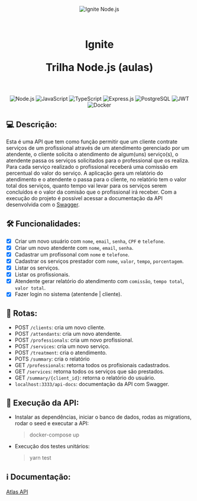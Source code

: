 <p align="center">
  <img src=".github/capa-ignite-nodejs.png" alt="Ignite Node.js">
</p>

<br>

<h1 align="center">
  Ignite

  <br>

  Trilha Node.js (aulas)
</h1>

<br>

<p align="center">
  <img src="https://img.shields.io/badge/Node.js-339933?style=for-the-badge&logo=nodedotjs&logoColor=white" alt="Node.js">
  <img src="https://img.shields.io/badge/JavaScript-323330?style=for-the-badge&logo=javascript&logoColor=F7DF1E" alt="JavaScript">
  <img src="https://img.shields.io/badge/TypeScript-007ACC?style=for-the-badge&logo=typescript&logoColor=white" alt="TypeScript">
  <img src="https://img.shields.io/badge/Express.js-000000?style=for-the-badge&logo=express&logoColor=white" alt="Express.js">
  <img src="https://img.shields.io/badge/PostgreSQL-316192?style=for-the-badge&logo=postgresql&logoColor=white" alt="PostgreSQL">
  <img src="https://img.shields.io/badge/JWT-000000?style=for-the-badge&logo=JSON%20web%20tokens&logoColor=white" alt="JWT">
  <img src="https://img.shields.io/badge/Docker-2CA5E0?style=for-the-badge&logo=docker&logoColor=white" alt="Docker">
</p>

## :computer: Descrição:
Esta é uma API que tem como função permitir que um cliente contrate serviços de um profissional através de um atendimento gerenciado por um atendente, o cliente solicita o atendimento de algum(uns) serviço(s), o atendente passa os serviços solicitados para o professional que os realiza. Para cada serviço realizado o profissional receberá uma comissão em percentual do valor do serviço. A aplicação gera um relatório do atendimento e o atendente o passa para o cliente, no relatório tem o valor total dos serviços, quanto tempo vai levar para os serviços serem concluídos e o valor da comisão que o profissional irá receber. Com a execução do projeto é possível acessar a documentação da API desenvolvida com o [Swagger](https://swagger.io/).

## :hammer_and_wrench: Funcionalidades:
- [x]  Criar um novo usuário com `nome`, `email`, `senha`, `CPF` e `telefone`.
- [x]  Criar um novo atendente com `nome`, `email`, `senha`.
- [x]  Cadastrar um profissonal com `nome` e `telefone`.
- [x]  Cadastrar os serviços prestador com `nome`, `valor`, `tempo`, `porcentagem`.
- [x]  Listar os serviços.
- [x]  Listar os profissionais.
- [x]  Atendente gerar relatório do atendimento com `comissão`, `tempo total`, `valor total`.
- [x]  Fazer login no sistema (atentende | cliente).

## :link: Rotas:
- POST `/clients`: cria um novo cliente.
- POST `/attendants`: cria um novo atendente.
- POST `/professionals`: cria um novo profissional.
- POST `/services`: cria um novo serviço.
- POST `/treatment`: cria o atendimento.
- POTS `/summary`: cria o relatório
- GET `/professionals`: retorna todos os profisionais cadastrados.
- GET `/services`: retorna todos os serviços que são prestados.
- GET `/summary/{client_id}`: retorna o relatório do usuário.
- `localhost:3333/api-docs`: documentação da API com Swagger.

## :memo: Execução da API:
- Instalar as dependências, iniciar o banco de dados, rodas as migrations, rodar o seed e executar a API:
  > docker-compose up
- Execução dos testes unitários:
  > yarn test

## :information_source: Documentação:
[Atlas API](http://localhost:3333/api-docs)
